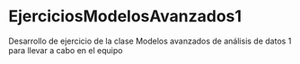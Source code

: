# EjerciciosModelosAvanzados1
Desarrollo de ejercicio de la clase Modelos avanzados de análisis de datos 1 para llevar a cabo en el equipo
